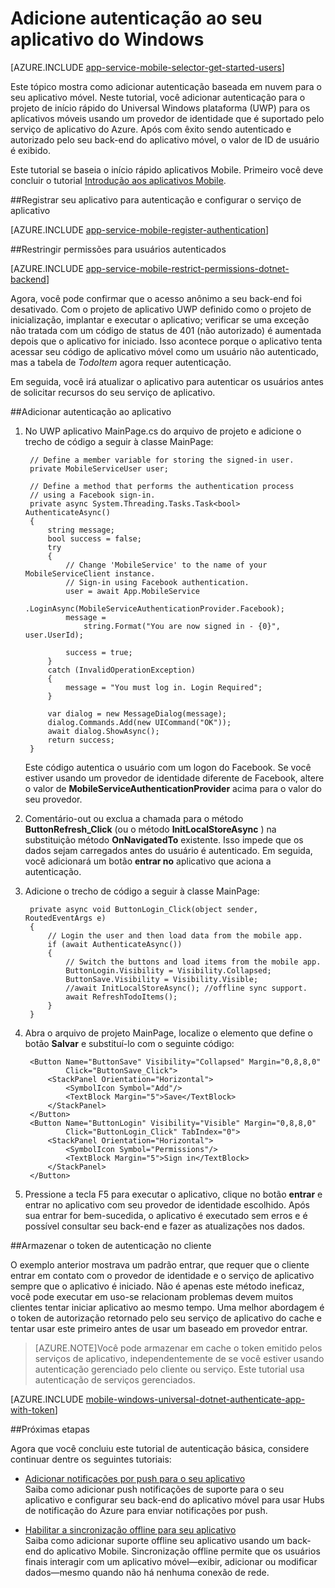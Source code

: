 <properties
    pageTitle="Adicione autenticação ao seu aplicativo de plataforma de Windows Universal (UWP) | Aplicativos móveis do Azure"
    description="Saiba como usar aplicativos do Azure aplicativo serviço Mobile para autenticar os usuários do aplicativo Universal Windows plataforma (UWP) usando uma variedade de provedores de identidade, incluindo: AAD, Google, Facebook, Twitter e Microsoft."
    services="app-service\mobile"
    documentationCenter="windows"
    authors="adrianhall"
    manager="erikre"
    editor=""/>

<tags
    ms.service="app-service-mobile"
    ms.workload="mobile"
    ms.tgt_pltfrm="mobile-windows"
    ms.devlang="dotnet"
    ms.topic="article"
    ms.date="10/01/2016"
    ms.author="adrianha"/>

# <a name="add-authentication-to-your-windows-app"></a>Adicione autenticação ao seu aplicativo do Windows

[AZURE.INCLUDE [app-service-mobile-selector-get-started-users](../../includes/app-service-mobile-selector-get-started-users.md)]

Este tópico mostra como adicionar autenticação baseada em nuvem para o seu aplicativo móvel. Neste tutorial, você adicionar autenticação para o projeto de início rápido do Universal Windows plataforma (UWP) para os aplicativos móveis usando um provedor de identidade que é suportado pelo serviço de aplicativo do Azure. Após com êxito sendo autenticado e autorizado pelo seu back-end do aplicativo móvel, o valor de ID de usuário é exibido.

Este tutorial se baseia o início rápido aplicativos Mobile. Primeiro você deve concluir o tutorial [Introdução aos aplicativos Mobile](app-service-mobile-windows-store-dotnet-get-started.md).

##<a name="register"></a>Registrar seu aplicativo para autenticação e configurar o serviço de aplicativo

[AZURE.INCLUDE [app-service-mobile-register-authentication](../../includes/app-service-mobile-register-authentication.md)]

##<a name="permissions"></a>Restringir permissões para usuários autenticados

[AZURE.INCLUDE [app-service-mobile-restrict-permissions-dotnet-backend](../../includes/app-service-mobile-restrict-permissions-dotnet-backend.md)]

Agora, você pode confirmar que o acesso anônimo a seu back-end foi desativado. Com o projeto de aplicativo UWP definido como o projeto de inicialização, implantar e executar o aplicativo; verificar se uma exceção não tratada com um código de status de 401 (não autorizado) é aumentada depois que o aplicativo for iniciado. Isso acontece porque o aplicativo tenta acessar seu código de aplicativo móvel como um usuário não autenticado, mas a tabela de *TodoItem* agora requer autenticação.

Em seguida, você irá atualizar o aplicativo para autenticar os usuários antes de solicitar recursos do seu serviço de aplicativo.

##<a name="add-authentication"></a>Adicionar autenticação ao aplicativo

1. No UWP aplicativo MainPage.cs do arquivo de projeto e adicione o trecho de código a seguir à classe MainPage:
    
        // Define a member variable for storing the signed-in user. 
        private MobileServiceUser user;

        // Define a method that performs the authentication process
        // using a Facebook sign-in. 
        private async System.Threading.Tasks.Task<bool> AuthenticateAsync()
        {
            string message;
            bool success = false;
            try
            {
                // Change 'MobileService' to the name of your MobileServiceClient instance.
                // Sign-in using Facebook authentication.
                user = await App.MobileService
                    .LoginAsync(MobileServiceAuthenticationProvider.Facebook);
                message =
                    string.Format("You are now signed in - {0}", user.UserId);

                success = true;
            }
            catch (InvalidOperationException)
            {
                message = "You must log in. Login Required";
            }

            var dialog = new MessageDialog(message);
            dialog.Commands.Add(new UICommand("OK"));
            await dialog.ShowAsync();
            return success;
        }

    Este código autentica o usuário com um logon do Facebook. Se você estiver usando um provedor de identidade diferente de Facebook, altere o valor de **MobileServiceAuthenticationProvider** acima para o valor do seu provedor.

3. Comentário-out ou exclua a chamada para o método **ButtonRefresh_Click** (ou o método **InitLocalStoreAsync** ) na substituição método **OnNavigatedTo** existente. Isso impede que os dados sejam carregados antes do usuário é autenticado. Em seguida, você adicionará um botão **entrar no** aplicativo que aciona a autenticação.

4. Adicione o trecho de código a seguir à classe MainPage:

        private async void ButtonLogin_Click(object sender, RoutedEventArgs e)
        {
            // Login the user and then load data from the mobile app.
            if (await AuthenticateAsync())
            {
                // Switch the buttons and load items from the mobile app.
                ButtonLogin.Visibility = Visibility.Collapsed;
                ButtonSave.Visibility = Visibility.Visible;
                //await InitLocalStoreAsync(); //offline sync support.
                await RefreshTodoItems();
            }
        }
        
5. Abra o arquivo de projeto MainPage, localize o elemento que define o botão **Salvar** e substituí-lo com o seguinte código:

        <Button Name="ButtonSave" Visibility="Collapsed" Margin="0,8,8,0" 
                Click="ButtonSave_Click">
            <StackPanel Orientation="Horizontal">
                <SymbolIcon Symbol="Add"/>
                <TextBlock Margin="5">Save</TextBlock>
            </StackPanel>
        </Button>
        <Button Name="ButtonLogin" Visibility="Visible" Margin="0,8,8,0" 
                Click="ButtonLogin_Click" TabIndex="0">
            <StackPanel Orientation="Horizontal">
                <SymbolIcon Symbol="Permissions"/>
                <TextBlock Margin="5">Sign in</TextBlock> 
            </StackPanel>
        </Button>

9. Pressione a tecla F5 para executar o aplicativo, clique no botão **entrar** e entrar no aplicativo com seu provedor de identidade escolhido. Após sua entrar for bem-sucedida, o aplicativo é executado sem erros e é possível consultar seu back-end e fazer as atualizações nos dados.


##<a name="tokens"></a>Armazenar o token de autenticação no cliente

O exemplo anterior mostrava um padrão entrar, que requer que o cliente entrar em contato com o provedor de identidade e o serviço de aplicativo sempre que o aplicativo é iniciado. Não é apenas este método ineficaz, você pode executar em uso-se relacionam problemas devem muitos clientes tentar iniciar aplicativo ao mesmo tempo. Uma melhor abordagem é o token de autorização retornado pelo seu serviço de aplicativo do cache e tentar usar este primeiro antes de usar um baseado em provedor entrar.

>[AZURE.NOTE]Você pode armazenar em cache o token emitido pelos serviços de aplicativo, independentemente de se você estiver usando autenticação gerenciado pelo cliente ou serviço. Este tutorial usa autenticação de serviços gerenciados.

[AZURE.INCLUDE [mobile-windows-universal-dotnet-authenticate-app-with-token](../../includes/mobile-windows-universal-dotnet-authenticate-app-with-token.md)]

##<a name="next-steps"></a>Próximas etapas

Agora que você concluiu este tutorial de autenticação básica, considere continuar dentre os seguintes tutoriais:

+ [Adicionar notificações por push para o seu aplicativo](app-service-mobile-windows-store-dotnet-get-started-push.md)  
  Saiba como adicionar push notificações de suporte para o seu aplicativo e configurar seu back-end do aplicativo móvel para usar Hubs de notificação do Azure para enviar notificações por push.

+ [Habilitar a sincronização offline para seu aplicativo](app-service-mobile-windows-store-dotnet-get-started-offline-data.md)  
  Saiba como adicionar suporte offline seu aplicativo usando um back-end do aplicativo Mobile. Sincronização offline permite que os usuários finais interagir com um aplicativo móvel&mdash;exibir, adicionar ou modificar dados&mdash;mesmo quando não há nenhuma conexão de rede.


<!-- URLs. -->
[Get started with your mobile app]: app-service-mobile-windows-store-dotnet-get-started.md

